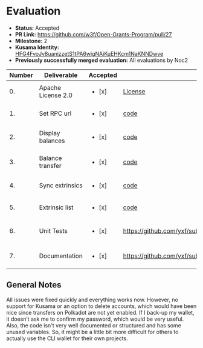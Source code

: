 # Evaluation

- **Status:** Accepted
- **PR Link:** https://github.com/w3f/Open-Grants-Program/pull/27
- **Milestone:** 2
- **Kusama Identity:** [HFG4FvoJv8uanizzetS1tPA6wigNAiKuEHKcm1NaKNNDwve](https://polkascan.io/pre/kusama/account/HFG4FvoJv8uanizzetS1tPA6wigNAiKuEHKcm1NaKNNDwve)
- **Previously successfully merged evaluation:** All evaluations by Noc2

| Number | Deliverable        | Accepted               | Link                                                                  | Evaluation Notes                                                                                                          |
| ------ | ------------------ | ---------------------- | --------------------------------------------------------------------- | ------------------------------------------------------------------------------------------------------------------------- |
| 0.     | Apache License 2.0 | <ul><li>[x] </li></ul> | [License](https://github.com/yxf/subwallet/blob/master/LICENSE)       | MIT instead of Apache, but that's not an issue                                                                            |
| 1.     | Set RPC url        | <ul><li>[x] </li></ul> | [code](https://github.com/yxf/subwallet/blob/master/src/main.rs#L232) | Works: ./subwallet setrpcurl wss://rpc.polkadot.io                                                                        |
| 2.     | Display balances   | <ul><li>[x] </li></ul> | [code](https://github.com/yxf/subwallet/blob/master/src/main.rs#L179) | Initially I got an error: Io(Os { code: 2, kind: NotFound, message: "No such file or directory" }), but it's fixed now    |
| 3.     | Balance transfer   | <ul><li>[x] </li></ul> | [code](https://github.com/yxf/subwallet/blob/master/src/main.rs#L130) | Unable to test transfers with polkadot at the moment (since transfers are not enabled yet), but it seems to be correct.   |
| 4.     | Sync extrinsics    | <ul><li>[x] </li></ul> | [code](https://github.com/yxf/subwallet/blob/master/src/main.rs#L198) | works, but I'm not sure how useful it is                                                                                  |
| 5.     | Extrinsic list     | <ul><li>[x] </li></ul> | [code](https://github.com/yxf/subwallet/blob/master/src/main.rs#L222) | Works                                                                                                                     |
| 6.     | Unit Tests         | <ul><li>[x] </li></ul> | https://github.com/yxf/subwallet/blob/master/src/rpc.rs#L295          | 26 unit tests, but there aren't unit tests for every command. Added one additional test after I mentioned it              |
| 7.     | Documentation      | <ul><li>[x] </li></ul> | https://github.com/yxf/subwallet                                      | Initially no documentation for transfers: https://github.com/yxf/subwallet#transfer, but it was fixed, no rustdoc support |

## General Notes

All issues were fixed quickly and everything works now. However, no support for Kusama or an option to delete accounts, which would have been nice since transfers on Polkadot are not yet enabled. If I back-up my wallet, it doesn’t ask me to confirm my password, which would be very useful. Also, the code isn't very well documented or structured and has some unused variables. So, it might be a little bit more difficult for others to actually use the CLI wallet for their own projects.
